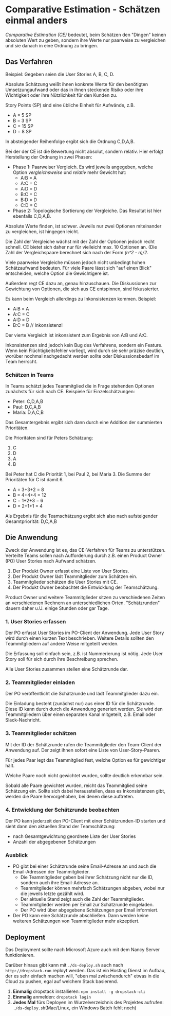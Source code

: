 # Comparative Estimation - Schätzen einmal anders
*Comparative Estimation (CE)* bedeutet, beim Schätzen den "Dingen" keinen absoluten Wert zu geben, sondern ihre Werte nur paarweise zu vergleichen und sie danach in eine Ordnung zu bringen.

## Das Verfahren

Beispiel: Gegeben seien die User Stories A, B, C, D.

Absolute Schätzung weißt ihnen konkrete Werte für den benötigten Umsetzungaufwand oder das in ihnen steckende Risiko oder ihre Wichtigkeit oder ihre Nützlichkeit für den Kunden zu.

Story Points (SP) sind eine übliche Einheit für Aufwände, z.B.

* A = 5 SP
* B = 3 SP
* C = 15 SP
* D = 8 SP

In absteigender Reihenfolge ergibt sich die Ordnung C,D,A,B.

Bei der der CE ist die Bewertung nicht absolut, sondern relativ. Hier erfolgt Herstellung der Ordnung in zwei Phasen:

* Phase 1: Paarweiser Vergleich. Es wird jeweils angegeben, welche Option *vergleichsweise* und *relativ* mehr Gewicht hat:
  * A:B = A
  * A:C = C
  * A:D = D
  * B:C = C
  * B:D = D
  * C:D = C
* Phase 2: Topologische Sortierung der Vergleiche. Das Resultat ist hier ebenfalls C,D,A,B.

Absolute Werte finden, ist schwer. Jeweils nur zwei Optionen miteinander zu vergleichen, ist hingegen leicht.

Die Zahl der Vergleiche wächst mit der Zahl der Optionen jedoch recht schnell. CE bietet sich daher nur für vielleicht max. 10 Optionen an. (Die Zahl der Vergleichspaare berechnet sich nach der Form *(n^2 - n)/2*.

Viele paarweise Vergleiche müssen jedoch nicht unbedingt hohen Schätzaufwand bedeuten. Für viele Paare lässt sich "auf einen Blick" entscheiden, welche Option die Gewichtigere ist.

Außerdem regt CE dazu an, genau hinzuschauen. Die Diskussionen zur Gewichtung von Optionen, die sich aus CE entspinnen, sind fokussierter.

Es kann beim Vergleich allerdings zu Inkonsistenzen kommen. Beispiel:

* A:B = A
* A:C = C
* A:D = D
* B:C = B // Inkonsistenz!

Der vierte Vergleich ist inkonsistent zum Ergebnis von A:B und A:C.

Inkonsistenzen sind jedoch kein Bug des Verfahrens, sondern ein Feature. Wenn kein Flüchtigkeitsfehler vorliegt, wird durch sie sehr präzise deutlich, worüber nochmal nachgedacht werden sollte oder Diskussionsbedarf im Team herrscht.

### Schätzen in Teams
In Teams schätzt jedes Teammitglied die in Frage stehenden Optionen zunächsts für sich nach CE. Beispiele für Einzelschätzungen:

* Peter: C,D,A,B
* Paul: D,C,A,B
* Maria: D,A,C,B

Das Gesamtergebnis ergibt sich dann durch eine Addition der summierten Prioritäten.

Die Prioritäten sind für Peters Schätzung:

1. C
2. D
3. A
4. B

Bei Peter hat C die Priorität 1, bei Paul 2, bei Maria 3. Die Summe der Prioritäten für C ist damit 6.

* A = 3+3+2 = 8
* B = 4+4+4 = 12
* C = 1+2+3 = 6
* D = 2+1+1 = 4

Als Ergebnis für die Teamschätzung ergibt sich also nach aufsteigender Gesamtpriorität: D,C,A,B

## Die Anwendung
Zweck der Anwendung ist es, das CE-Verfahren für Teams zu unterstützen. Verteilte Teams sollen nach Aufforderung durch z.B. einen Product Owner (PO) User Stories nach Aufwand schätzen.

1. Der Produkt Owner erfasst eine Liste von User Stories.
2. Der Produkt Owner lädt Teammitglieder zum Schätzen ein.
3. Teammitglieder schätzen die User Stories mit CE.
4. Der Produkt Owner beobachtet die Entwicklung der Teamschätzung.

Product Owner und weitere Teammitglieder sitzen zu verschiedenen Zeiten an verschiedenen Rechnern an unterschiedlichen Orten. "Schätzrunden" dauern daher u.U. einige Stunden oder gar Tage.

### 1. User Stories erfassen
Der PO erfasst User Stories im PO-Client der Anwendung. Jede User Story wird durch einen kurzen Text beschrieben. Weitere Details sollten den Teammitgliedern auf andere Weise mitgeteilt werden.

Die Erfassung soll einfach sein, z.B. ist Nummerierung ist nötig. Jede User Story soll für sich durch ihre Beschreibung sprechen.

Alle User Stories zusammen stellen eine Schätzrunde dar.

### 2. Teammitglieder einladen
Der PO veröffentlicht die Schätzrunde und lädt Teammitglieder dazu ein.

Die Einladung besteht (zunächst nur) aus einer ID für die Schätzrunde. Diese ID kann durch durch die Anwendung generiert werden. Sie wird den Teammitgliedern über einen separaten Kanal mitgeteilt, z.B. Email oder Slack-Nachricht.

### 3. Teammitglieder schätzen
Mit der ID der Schätzrunde rufen die Teammitglieder den Team-Client der Anwendung auf. Der zeigt ihnen sofort eine Liste von User-Story-Paaren.

Für jedes Paar legt das Teammitglied fest, welche Option es für gewichtiger hält.

Welche Paare noch nicht gewichtet wurden, sollte deutlich erkennbar sein.

Sobald alle Paare gewichtet wurden, reicht das Teammitglied seine Schätzung ein. Sollte sich dabei herausstellen, dass es Inkonsistenzen gibt, werden die Paare hervorgehoben, bei denen diese auftreten.

### 4. Entwicklung der Schätzrunde beobachten
Der PO kann jederzeit den PO-Client mit einer Schätzrunden-ID starten und sieht dann den aktuellen Stand der Teamschätzung:

* nach Gesamtgewichtung geordnete Liste der User Stories
* Anzahl der abgegebenen Schätzungen

### Ausblick
* PO gibt bei einer Schätzrunde seine Email-Adresse an und auch die Email-Adressen der Teammitglieder.
  * Die Teammitglieder geben bei ihrer Schätzung nicht nur die ID, sondern auch ihre Email-Adresse an.
  * Teammitglieder können mehrfach Schätzungen abgeben, wobei nur die jeweils letzte gezählt wird.
  * Der aktuelle Stand zeigt auch die Zahl der Teammitglieder.
  * Teammitglieder werden per Email zur Schätzrunde eingeladen.
  * Der PO wird über abgegebene Schätzungen per Email informiert.
* Der PO kann eine Schätzrunde abschließen. Dann werden keine weiteren Schätzungen von Teammitglieder mehr akzeptiert.

## Deployment
Das Deployment sollte nach Microsoft Azure auch mit dem Nancy Server funktionieren.

Darüber hinaus gibt kann mit `./ds-deploy.sh` auch nach `http://dropstack.run` reployt werden. Das ist ein Hosting Dienst im Aufbau, der es sehr einfach machen will, "eben mal zwischendurch" etwas in die Cloud zu pushen, egal auf welchem Stack basierend.

1. **Einmalig** dropstack installieren: `npm install -g dropstack-cli`
2. **Einmalig** anmelden: `dropstack login`
3. **Jedes Mal** fürs Deployen im Wurzelverzeichnis des Projektes aufrufen: `./ds-deploy.sh`(Mac/Linux, ein Windows Batch fehlt noch)